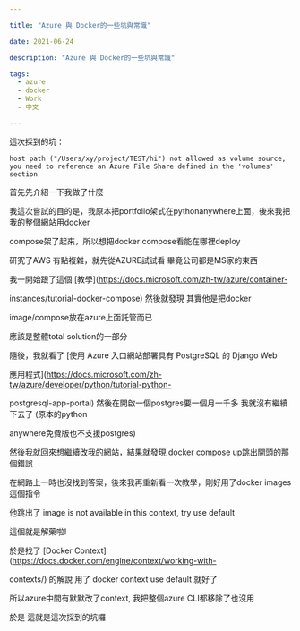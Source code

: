 ```yaml
---

title: "Azure 與 Docker的一些坑與常識"

date: 2021-06-24

description: "Azure 與 Docker的一些坑與常識"

tags:
  - azure
  - docker
  - Work
  - 中文

---
```


這次採到的坑：

    

    

    host path ("/Users/xy/project/TEST/hi") not allowed as volume source, you need to reference an Azure File Share defined in the 'volumes' section

首先先介紹一下我做了什麼

我這次嘗試的目的是，我原本把portfolio架式在pythonanywhere上面，後來我把我的整個網站用docker

compose架了起來，所以想把docker compose看能在哪裡deploy

研究了AWS 有點複雜，就先從AZURE試試看 畢竟公司都是MS家的東西

我一開始跟了這個 [教學](https://docs.microsoft.com/zh-tw/azure/container-

instances/tutorial-docker-compose) 然後就發現 其實他是把docker

image/compose放在azure上面託管而已

應該是整體total solution的一部分

隨後，我就看了 [使用 Azure 入口網站部署具有 PostgreSQL 的 Django Web

應用程式](https://docs.microsoft.com/zh-tw/azure/developer/python/tutorial-python-

postgresql-app-portal) 然後在開啟一個postgres要一個月一千多 我就沒有繼續下去了 (原本的python

anywhere免費版也不支援postgres)

然後我就回來想繼續改我的網站，結果就發現 docker compose up跳出開頭的那個錯誤

在網路上一時也沒找到答案，後來我再重新看一次教學，剛好用了docker images這個指令

他跳出了 image is not available in this context, try use default

這個就是解藥啦!

於是找了 [Docker Context](https://docs.docker.com/engine/context/working-with-

contexts/) 的解說 用了 docker context use default 就好了

所以azure中間有默默改了context, 我把整個azure CLI都移除了也沒用

於是 這就是這次採到的坑囉

